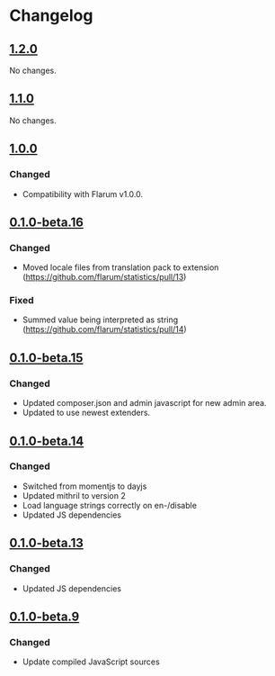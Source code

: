 # Changelog

## [1.2.0](https://github.com/flarum/statistics/compare/v1.1.0...v1.2.0)

No changes.

## [1.1.0](https://github.com/flarum/statistics/compare/v1.0.0...v1.1.0)

No changes.

## [1.0.0](https://github.com/flarum/statistics/compare/v0.1.0-beta.16...v1.0.0)

### Changed
- Compatibility with Flarum v1.0.0.

## [0.1.0-beta.16](https://github.com/flarum/statistics/compare/v0.1.0-beta.15...v0.1.0-beta.16)

### Changed
- Moved locale files from translation pack to extension (https://github.com/flarum/statistics/pull/13)

### Fixed
- Summed value being interpreted as string (https://github.com/flarum/statistics/pull/14)

## [0.1.0-beta.15](https://github.com/flarum/statistics/compare/v0.1.0-beta.14...v0.1.0-beta.15)

### Changed
- Updated composer.json and admin javascript for new admin area.
- Updated to use newest extenders.

## [0.1.0-beta.14](https://github.com/flarum/statistics/compare/v0.1.0-beta.13...v0.1.0-beta.14)

### Changed
- Switched from momentjs to dayjs
- Updated mithril to version 2
- Load language strings correctly on en-/disable
- Updated JS dependencies

## [0.1.0-beta.13](https://github.com/flarum/statistics/compare/v0.1.0-beta.12...v0.1.0-beta.13)

### Changed
- Updated JS dependencies

## [0.1.0-beta.9](https://github.com/flarum/statistics/compare/v0.1.0-beta.8...v0.1.0-beta.9)

### Changed
- Update compiled JavaScript sources
